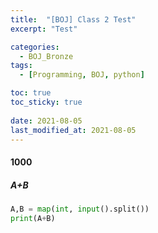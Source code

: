 ```yaml
---
title:  "[BOJ] Class 2 Test"
excerpt: "Test"

categories:
  - BOJ_Bronze
tags:
  - [Programming, BOJ, python]

toc: true
toc_sticky: true
 
date: 2021-08-05
last_modified_at: 2021-08-05
---
```


#### 1000
##### A+B
```python
A,B = map(int, input().split())
print(A+B)
```
